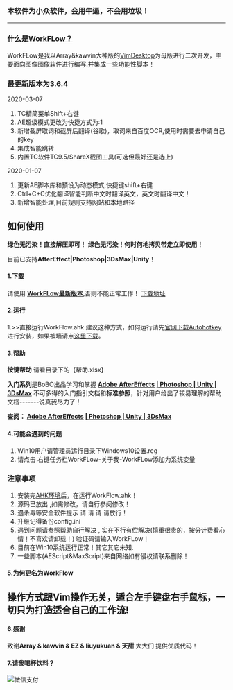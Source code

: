 
### **本软件为小众软件，会用牛逼，不会用垃圾！**
____________________________________________________
### **什么是[WorkFLow？](https://github.com/lingchuanbo/WorkFlow_B/releases)**

WorkFLow是我以Array&kawvin大神版的[VimDesktop](https://github.com/linxinhong/VimDesktop)为母版进行二次开发，主要面向图像图像软件进行编写.并集成一些功能性脚本！

### 最更新版本为3.6.4

2020-03-07  
1. TC精简菜单Shift+右键
2. AE超级模式更改为快捷方式为:1
3. 新增截屏取词和截屏后翻译(谷歌)，取词来自百度OCR,使用时需要去申请自己的key
4. 集成智能跳转
4. 内置TC软件TC9.5/ShareX截图工具(可选但最好还是选上)

2020-01-07  
1. 更新AE脚本库和预设为动态模式,快捷键shift+右键
2. Ctrl+C+C优化翻译智能判断中文时翻译英文，英文时翻译中文！
3. 新增智能处理,目前规则支持网站和本地路径

## 如何使用

**绿色无污染！直接解压即可！**
**绿色无污染！何时何地拷贝带走立即使用！**

目前已支持**AfterEffect|Photoshop|3DsMax|Unity**！

#### 1.下载
####
请使用 **[WorkFLow最新版本](https://github.com/lingchuanbo/WorkFlow_B/archive/master.zip)**,否则不能正常工作！
[下载地址](https://github.com/lingchuanbo/WorkFlow_B/archive/master.zip)

#### 2.运行

1.>>直接运行WorkFlow.ahk 建议这种方式，如何运行请先[官网下载Autohotkey](https://www.autohotkey.com/)进行安装，如果被墙请点[这里下载](https://www.lanzous.com/i6yvg0h)。


#### 3.帮助

**按键帮助** 请看目录下的【帮助.xlsx】

**入门系列**是BoBO出品学习和掌握 **[Adobe AfterEffects](https://www.kancloud.cn/funbobosky/vimd_aftereffect) [| Photoshop | Unity | 3DsMax](https://www.kancloud.cn/funbobosky/vim_unity)** 不可多得的入门指引文档和**标准参照**，针对用户给出了较易理解的帮助文档-------说真我尽力了！

**查阅： [Adobe AfterEffects](https://www.kancloud.cn/funbobosky/vimd_aftereffect) [| Photoshop | Unity | 3DsMax](https://www.kancloud.cn/funbobosky/vim_unity)**


#### 4.可能会遇到的问题
1. Win10用户请管理员运行目录下Windows10设置.reg
2. 请点击 右键任务栏WorkFLow-关于我-WorkFLow添加为系统变量

### 注意事项
1. 安装完[AHK环境](https://www.autohotkey.com/download/ahk-install.exe)后，在运行WorkFlow.ahk！
2. 源码已放出 ,如需修改，请自行参阅修改！
3. 遇杀毒等安全软件提示 请 请 请 请放行！
4. 升级记得备份config.ini
5. 遇到问题请参照帮助自行解决 , 实在不行有偿解决(慎重很贵的，按分计费看心情！不喜欢请卸载！) 验证码请输入WorkFLow！
6. 目前在Win10系统运行正常！其它其它未知.
7. 一些脚本(AEScript&MaxScript)来自网络如有侵权请联系删除！

#### 5.为何更名为WorkFlow

## 操作方式跟Vim操作无关，适合左手键盘右手鼠标，一切只为打造适合自己的工作流!

#### 6.感谢

致谢**Array & kawvin & EZ & liuyukuan & 天甜** 大大们 提供优质代码！

#### 7.请我喝杯饮料？
![微信支付](https://i.loli.net/2019/08/28/5F9byl4WXnfhkUs.png)